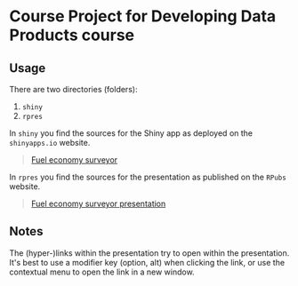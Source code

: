 # Course Project for Developing Data Products course 

## Usage

There are two directories (folders):

1. `shiny`
1. `rpres`

In `shiny` you find the sources for the Shiny app as deployed on the `shinyapps.io` website. 
> [Fuel economy surveyor](https://d8a-sci.shinyapps.io/fuelsurvey)

In `rpres` you find the sources for the presentation as published on the `RPubs` website. 
> [Fuel economy surveyor presentation](https://rpubs.com/d8a-sci/112007)


## Notes

The (hyper-)links within the presentation try to open within the presentation. It's best to use a modifier key
(option, alt) when clicking the link, or use the contextual menu to open the link in a new window. 




